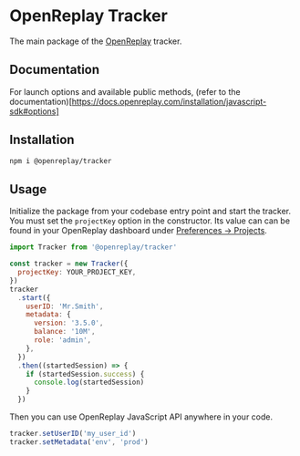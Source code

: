 # OpenReplay Tracker

The main package of the [OpenReplay](https://openreplay.com/) tracker.

## Documentation

For launch options and available public methods, (refer to the documentation)[https://docs.openreplay.com/installation/javascript-sdk#options]

## Installation

```bash
npm i @openreplay/tracker
```

## Usage

Initialize the package from your codebase entry point and start the tracker. You must set the `projectKey` option in the constructor. Its value can can be found in your OpenReplay dashboard under [Preferences -> Projects](https://app.openreplay.com/client/projects).

```js
import Tracker from '@openreplay/tracker'

const tracker = new Tracker({
  projectKey: YOUR_PROJECT_KEY,
})
tracker
  .start({
    userID: 'Mr.Smith',
    metadata: {
      version: '3.5.0',
      balance: '10M',
      role: 'admin',
    },
  })
  .then((startedSession) => {
    if (startedSession.success) {
      console.log(startedSession)
    }
  })
```

Then you can use OpenReplay JavaScript API anywhere in your code.

```js
tracker.setUserID('my_user_id')
tracker.setMetadata('env', 'prod')
```
